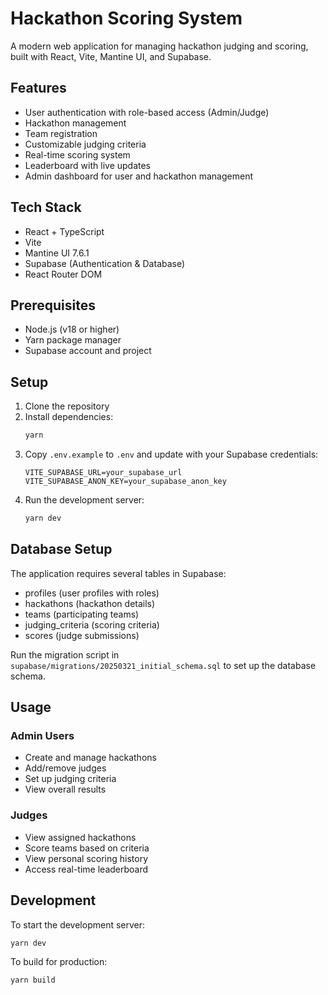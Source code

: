 # Hackathon Scoring System

A modern web application for managing hackathon judging and scoring, built with React, Vite, Mantine UI, and Supabase.

## Features

- User authentication with role-based access (Admin/Judge)
- Hackathon management
- Team registration
- Customizable judging criteria
- Real-time scoring system
- Leaderboard with live updates
- Admin dashboard for user and hackathon management

## Tech Stack

- React + TypeScript
- Vite
- Mantine UI 7.6.1
- Supabase (Authentication & Database)
- React Router DOM

## Prerequisites

- Node.js (v18 or higher)
- Yarn package manager
- Supabase account and project

## Setup

1. Clone the repository
2. Install dependencies:
   ```bash
   yarn
   ```
3. Copy `.env.example` to `.env` and update with your Supabase credentials:
   ```
   VITE_SUPABASE_URL=your_supabase_url
   VITE_SUPABASE_ANON_KEY=your_supabase_anon_key
   ```
4. Run the development server:
   ```bash
   yarn dev
   ```

## Database Setup

The application requires several tables in Supabase:
- profiles (user profiles with roles)
- hackathons (hackathon details)
- teams (participating teams)
- judging_criteria (scoring criteria)
- scores (judge submissions)

Run the migration script in `supabase/migrations/20250321_initial_schema.sql` to set up the database schema.

## Usage

### Admin Users
- Create and manage hackathons
- Add/remove judges
- Set up judging criteria
- View overall results

### Judges
- View assigned hackathons
- Score teams based on criteria
- View personal scoring history
- Access real-time leaderboard

## Development

To start the development server:

```bash
yarn dev
```

To build for production:

```bash
yarn build
```
